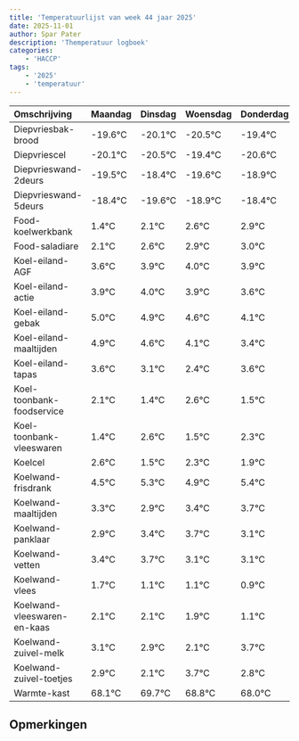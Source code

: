 ```yaml
---
title: 'Temperatuurlijst van week 44 jaar 2025'
date: 2025-11-01
author: Spar Pater
description: 'Themperatuur logboek'
categories:
    - 'HACCP'
tags:
    - '2025'
    - 'temperatuur'
---
```

|Omschrijving|Maandag|Dinsdag|Woensdag|Donderdag|Vrijdag|Zaterdag|Zondag|
|:---|:---|:---|:---|:---|:---|:---|:---|
|Diepvriesbak-brood|-19.6°C|-20.1°C|-20.5°C|-19.4°C|-20.6°C|-19.9°C| |
|Diepvriescel|-20.1°C|-20.5°C|-19.4°C|-20.6°C|-19.9°C|-19.4°C| |
|Diepvrieswand-2deurs|-19.5°C|-18.4°C|-19.6°C|-18.9°C|-18.4°C|-18.1°C| |
|Diepvrieswand-5deurs|-18.4°C|-19.6°C|-18.9°C|-18.4°C|-18.1°C|-18.0°C| |
|Food-koelwerkbank|1.4°C|2.1°C|2.6°C|2.9°C|3.0°C|2.9°C| |
|Food-saladiare|2.1°C|2.6°C|2.9°C|3.0°C|2.9°C|2.6°C| |
|Koel-eiland-AGF|3.6°C|3.9°C|4.0°C|3.9°C|3.6°C|3.1°C| |
|Koel-eiland-actie|3.9°C|4.0°C|3.9°C|3.6°C|3.1°C|2.4°C| |
|Koel-eiland-gebak|5.0°C|4.9°C|4.6°C|4.1°C|3.4°C|4.6°C| |
|Koel-eiland-maaltijden|4.9°C|4.6°C|4.1°C|3.4°C|4.6°C|3.5°C| |
|Koel-eiland-tapas|3.6°C|3.1°C|2.4°C|3.6°C|2.5°C|3.3°C| |
|Koel-toonbank-foodservice|2.1°C|1.4°C|2.6°C|1.5°C|2.3°C|1.9°C| |
|Koel-toonbank-vleeswaren|1.4°C|2.6°C|1.5°C|2.3°C|1.9°C|2.4°C| |
|Koelcel|2.6°C|1.5°C|2.3°C|1.9°C|2.4°C|2.7°C| |
|Koelwand-frisdrank|4.5°C|5.3°C|4.9°C|5.4°C|5.7°C|5.1°C| |
|Koelwand-maaltijden|3.3°C|2.9°C|3.4°C|3.7°C|3.1°C|3.1°C| |
|Koelwand-panklaar|2.9°C|3.4°C|3.7°C|3.1°C|3.1°C|2.9°C| |
|Koelwand-vetten|3.4°C|3.7°C|3.1°C|3.1°C|2.9°C|2.1°C| |
|Koelwand-vlees|1.7°C|1.1°C|1.1°C|0.9°C|0.1°C|1.7°C| |
|Koelwand-vleeswaren-en-kaas|2.1°C|2.1°C|1.9°C|1.1°C|2.7°C|1.8°C| |
|Koelwand-zuivel-melk|3.1°C|2.9°C|2.1°C|3.7°C|2.8°C|2.0°C| |
|Koelwand-zuivel-toetjes|2.9°C|2.1°C|3.7°C|2.8°C|2.0°C|3.1°C| |
|Warmte-kast|68.1°C|69.7°C|68.8°C|68.0°C|69.1°C|68.0°C| |

## Opmerkingen


